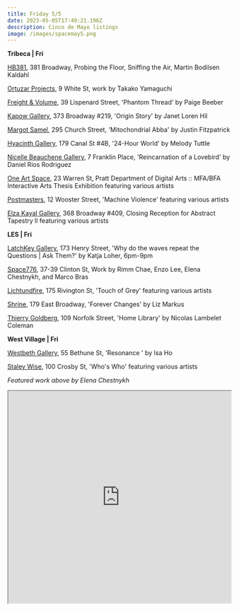 ```yaml
---
title: Friday 5/5
date: 2023-05-05T17:49:21.196Z
description: Cinco de Mayo listings
image: /images/spacemay5.png
---
```

**T﻿ribeca | Fri**

[HB381](https://hb381gallery.com/exhibitions/probing-the-floor-sniffing-the-air), 381 Broadway, Probing the Floor, Sniffing the Air, Martin Bodilsen Kaldahl

[Ortuzar Projects](https://www.ortuzarprojects.com/exhibitions/takako-yamaguchi-new-paintings), 9 White St, work by Takako Yamaguchi

[Freight & Volume](http://www.freightandvolume.com/exhibitions/paige-beeber3), 39 Lispenard Street, 'Phantom Thread' by Paige Beeber

[Kapow Gallery](https://www.instagram.com/kapowgallery), 373 Broadway #219, 'Origin Story' by Janet Loren Hil

[Margot Samel](https://www.margotsamel.com/exhibition/921/), 295 Church Street, 'Mitochondrial Abba' by Justin Fitzpatrick

[Hyacinth Gallery](https://hyacinthgallery.com/), 179 Canal St #4B, '24-Hour World' by Melody Tuttle

[Nicelle Beauchene Gallery](https://nicellebeauchene.com/exhibitions/daniel-rios-rodriguez-2/), 7 Franklin Place, 'Reincarnation of a Lovebird' by Daniel Rios Rodriguez

[One Art Space](https://oneartspace.com/pratt-department-of-digital-arts-mfa-bfa-interactive-arts-thesis-exhibition-may-3-6-2023/), 23 Warren St, Pratt Department of Digital Arts :: MFA/BFA Interactive Arts Thesis Exhibition featuring various artists 

[Postmasters](http://www.postmastersart.com/), 12 Wooster Street, 'Machine Violence' featuring various artists

[Elza Kayal Gallery](https://elzakayal.com/#shows), 368 Broadway #409, Closing Reception for Abstract Tapestry ll featuring various artists

**L﻿ES | Fri**

[LatchKey Gallery](https://www.latchkey-gallery.com/press-release-why-do-the-waves-repeat-the-questions-i-ask-them), 173 Henry Street, 'Why do the waves repeat the Questions | Ask Them?' by Katja Loher, 6pm-9pm

[Space776](https://www.space776.com/), 37-39 Clinton St, Work by Rimm Chae, Enzo Lee, Elena Chestnykh, and Marco Bras

[Lichtundfire](https://www.lichtundfire.com/), 175 Rivington St, 'Touch of Grey' featuring various artists

[Shrine](https://www.shrine.nyc/liz-markus-forever-changes), 179 East Broadway, 'Forever Changes' by Liz Markus

[Thierry Goldberg](https://thierrygoldberg.com/exhibitions/79-nicolas-lambelet-coleman-home-library/press_release_text/), 109 Norfolk Street, 'Home Library' by Nicolas Lambelet Coleman

**W﻿est Village | Fri**

[Westbeth Gallery](https://westbeth.org/event/isa-ho-resonance-westbeth-project/), 55 Bethune St, 'Resonance ' by Isa Ho

[Staley Wise](https://www.staleywise.com/exhibitions/whos-who), 100 Crosby St, 'Who's Who' featuring various artists

*F﻿eatured work above by Elena Chestnykh*

<iframe src="https://www.google.com/maps/d/u/3/embed?mid=1IEeBgCnnInxDfN255mWN_rdDsAYm4Qk&ehbc=2E312F" width="100%" height="480"></iframe>